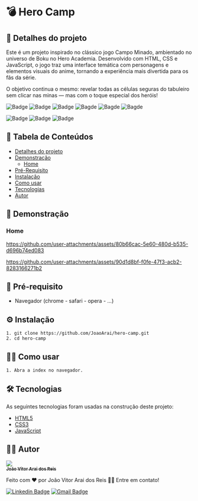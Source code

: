 # 💣 Hero Camp

<h2 id="detalhes-do-projeto"> 📃 Detalhes do projeto </h2>

Este é um projeto inspirado no clássico jogo Campo Minado, ambientado no universo de Boku no Hero Academia. Desenvolvido com HTML, CSS e JavaScript, o jogo traz uma interface temática com personagens e elementos visuais do anime, tornando a experiência mais divertida para os fãs da série.

O objetivo continua o mesmo: revelar todas as células seguras do tabuleiro sem clicar nas minas — mas com o toque especial dos heróis!

![Badge](https://img.shields.io/github/last-commit/JoaoArai/hero-camp?style=for-the-badge)
![Badge](https://img.shields.io/github/languages/code-size/JoaoArai/hero-camp?style=for-the-badge)
![Badge](https://img.shields.io/github/languages/count/JoaoArai/hero-camp?style=for-the-badge)
![Bagde](https://img.shields.io/badge/repo%20status-Beta-cyan?style=for-the-badge)
![Bagde](https://img.shields.io/github/v/release/JoaoArai/hero-camp?style=for-the-badge)
![Bagde](https://img.shields.io/github/license/JoaoArai/hero-camp?style=for-the-badge)

![Badge](https://img.shields.io/badge/-HTML5-E34F26?style=for-the-badge&logo=html5&logoColor=white)
![Badge](https://img.shields.io/badge/-CSS3-1572B6?style=for-the-badge&logo=css3&logoColor=white)
![Badge](https://img.shields.io/badge/-JS-F7DF1E?style=for-the-badge&logo=javascript&logoColor=black)


<h2> 📑 Tabela de Conteúdos </h2>

<!--ts-->
   * [Detalhes do projeto](#detalhes-do-projeto)
   * [Demonstração](#demonstracao)
     - [Home](#home)
   * [Pré-Requisito](#pre-requisito)
   * [Instalação](#instalacao)
   * [Como usar](#como-usar)
   * [Tecnologias](#tecnologias)
   * [Autor](#autor)
<!--te-->


<h2 id="demonstracao"> 👀 Demonstração </h2>

<h3 id="home"> Home </h3>

https://github.com/user-attachments/assets/80b66cac-5e60-480d-b535-d696b74ed083

https://github.com/user-attachments/assets/90d1d8bf-f0fe-47f3-acb2-8283166271b2

<h2 id="pre-requisito"> 🚨 Pré-requisito </h2>
<ul>
  <li>Navegador (chrome - safari - opera - ...)</li>
</ul>

<h2 id="instalacao"> ⚙ Instalação </h2>

```
1. git clone https://github.com/JoaoArai/hero-camp.git
2. cd hero-camp
```

<h2 id="como-usar"> 👩‍🏫 Como usar </h2>

```
1. Abra a index no navegador.
```

<h2 id="tecnologias"> 🛠 Tecnologias </h2>

As seguintes tecnologias foram usadas na construção deste projeto:

<ul>
  <li><a href="https://www.w3schools.com/html/default.asp" target="_blank">HTML5</a></li>
  <li><a href="https://www.w3schools.com/css/default.asp" target="_blank">CSS3</a></li>
  <li><a href="https://www.w3schools.com/js/default.asp" target="_blank">JavaScript</a></li>
</ul>

<h2 id="autor"> 👨‍💻 Autor </h2>

<a href="https://github.com/JoaoArai">

<img src="https://avatars.githubusercontent.com/u/163911814?s=48&v=4"/>

 <br />
 <sub><b>João Vitor Arai dos Reis</b></sub></a>

Feito com ❤️ por João Vitor Arai dos Reis 👋🏽 Entre em contato!

[![Linkedin Badge](https://img.shields.io/badge/-joao-blue?style=flat-square&logo=Linkedin&logoColor=white&link=https://www.linkedin.com/in/joao-arai-75155529b/)](https://www.linkedin.com/in/joao-arai-75155529b/)
[![Gmail Badge](https://img.shields.io/badge/-joaoarai11@gmail.com-c14438?style=flat-square&logo=Gmail&logoColor=white&link=mailto:joaoarai11@gmail.com)](mailto:joaoarai11@gmail.com)
